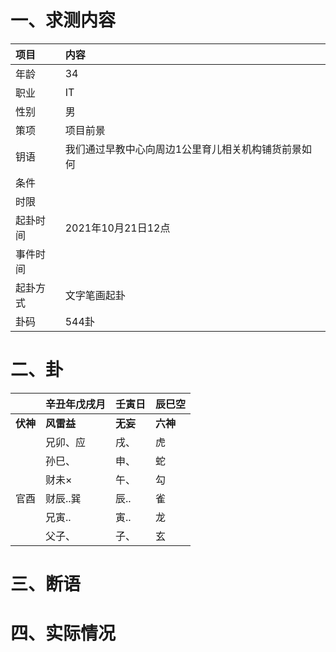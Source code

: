 # 一、求测内容
|项目|内容|
|:-|:-|
|年龄|34|
|职业|IT|
|性别|男|
|策项|项目前景|
|钥语|我们通过早教中心向周边1公里育儿相关机构铺货前景如何|
|条件||
|时限||
|起卦时间|2021年10月21日12点|
|事件时间||
|起卦方式|文字笔画起卦|
|卦码|544卦|

# 二、卦
||辛丑年戊戌月|壬寅日|辰巳空|
|:-|:-|:-|:-|
|**伏神**|**风雷益**|**无妄**|**六神**|
||兄卯、应|戌、|虎|
||孙巳、|申、|蛇|
||财未×|午、|勾|
|官酉|财辰..巽|辰..|雀|
||兄寅..|寅..|龙|
||父子、|子、|玄|


# 三、断语

# 四、实际情况